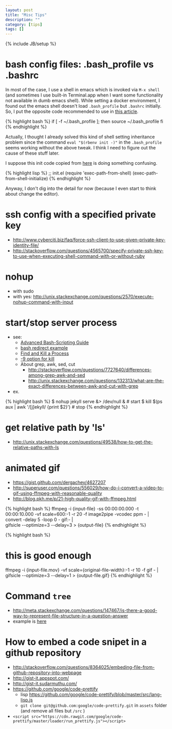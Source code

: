 ```yaml
---
layout: post
title: "Misc Tips"
description: ""
category: [tips]
tags: []
---
```

{% include JB/setup %}

# bash config files: .bash_profile vs .bashrc

In most of the case, I use a shell in emacs which is invoked via `M-x shell`
(and sometimes I use built-in Terminal.app when I want some functionality
not available in dumb emacs shell).
While setting a docker environment, I found out the emacs shell doesn't load
`.bash_profile` but `.bashrc` initially.
So, I put the opposite code recommended to use in
[this article](http://www.joshstaiger.org/archives/2005/07/bash_profile_vs.html).

{% highlight bash %}
if [ -f ~/.bash_profile ]; then
    source ~/.bash_profile
fi
{% endhighlight %}

Actually, I thought I already solved this kind of shell setting inheritance problem
since the command `eval "$(rbenv init -)"` in the `.bash_profile` seems working without
the above tweak.
I think I need to figure out the cause of these stuff later.

I suppose this init code copied from
[here](http://qiita.com/catatsuy/items/3dda714f4c60c435bb25)
is doing something confusing.

{% highlight lisp %}
;; init.el
(require 'exec-path-from-shell)
(exec-path-from-shell-initialize)
{% endhighlight %}

Anyway, I don't dig into the detail for now
(because I even start to think about change the editor).

# ssh config with a specified private key

- <http://www.cyberciti.biz/faq/force-ssh-client-to-use-given-private-key-identity-file/>
- <http://stackoverflow.com/questions/4565700/specify-private-ssh-key-to-use-when-executing-shell-command-with-or-without-ruby>

# nohup

- with sudo
- with yes: <http://unix.stackexchange.com/questions/2570/execute-nohup-command-with-input>


# start/stop server process

- see:
  - [Advanced Bash-Scripting Guide](http://www.tldp.org/LDP/abs/html/io-redirection.html)
  - [bash redirect example](http://tldp.org/HOWTO/Bash-Prog-Intro-HOWTO-3.html)
  - [Find and Kill a Process](http://stackoverflow.com/questions/3510673/find-and-kill-a-process-in-one-line-using-bash-and-regex)
  - [-9 option for kill](http://askubuntu.com/questions/184071/what-is-the-purpose-of-the-9-option-in-the-kill-command)
  - About grep, awk, sed, cut
	- <http://stackoverflow.com/questions/7727640/differences-among-grep-awk-and-sed>
	- <http://unix.stackexchange.com/questions/132313/what-are-the-exact-differences-between-awk-and-cut-with-grep>
- ex.

{% highlight bash %}
$ nohup jekyll serve &> /dev/null &             # start
$ kill $(ps aux | awk '/[j]ekyll/ {print $2}')  # stop
{% endhighlight %}

# get relative path by 'ls'

- <http://unix.stackexchange.com/questions/49538/how-to-get-the-relative-paths-with-ls>


# animated gif

- <https://gist.github.com/dergachev/4627207>
- <http://superuser.com/questions/556029/how-do-i-convert-a-video-to-gif-using-ffmpeg-with-reasonable-quality>
- <http://blog.pkh.me/p/21-high-quality-gif-with-ffmpeg.html>

{% highlight bash %}
ffmpeg -i {input-file} -ss 00:00:00.000 -t 00:00:10.000 -vf scale=600:-1 -r 20 -f image2pipe -vcodec ppm - | \
convert -delay 5 -loop 0 - gif:- | \
gifsicle --optimize=3 --delay=3 > {output-file}
{% endhighlight %}

{% highlight bash %}
 # this is good enough
ffmpeg -i {input-file.mov} -vf scale={original-file-width}:-1 -r 10 -f gif - | gifsicle --optimize=3 --delay=1 > {output-file.gif}
{% endhighlight %}

# Command `tree`

- <http://meta.stackexchange.com/questions/147467/is-there-a-good-way-to-represent-file-structure-in-a-question-answer>
- example is [here]()


# How to embed a code snipet in a github repository

- <http://stackoverflow.com/questions/8364025/embeding-file-from-github-repository-into-webpage>
- <http://gist-it.appspot.com/>
- <http://gist-it.sudarmuthu.com/>
- <https://github.com/google/code-prettify>
  - lisp <https://github.com/google/code-prettify/blob/master/src/lang-lisp.js>
  - `git clone git@github.com:google/code-prettify.git` in `assets` folder (and remove all files but `/src` )
- `<script src="https://cdn.rawgit.com/google/code-prettify/master/loader/run_prettify.js"></script>`

